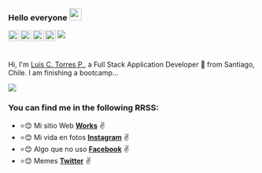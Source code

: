 ### Hello everyone <img src="https://media.giphy.com/media/hvRJCLFzcasrR4ia7z/giphy.gif" width="25px">

<a href="https://twitter.com/">
  <img align="left" alt="hebert villafuerte | Twitter" width="22px" src="https://cdn.jsdelivr.net/npm/simple-icons@v3/icons/twitter.svg" />
</a>

<a href="https://www.linkedin.com/in/luis-torres-peralta/">
  <img align="left" alt="hebertdev1 LinkdeIN" width="22px" src="https://cdn.jsdelivr.net/npm/simple-icons@v3/icons/linkedin.svg" />
</a>

<a href="https://www.instagram.com/1uisinh0/">
  <img align="left" alt="Hebertdev1 Instagram" width="22px" src="https://cdn.jsdelivr.net/npm/simple-icons@v3/icons/instagram.svg" />
</a>

<a href="https://www.youtube.com/">
  <img align="left" alt="Hebertdev1 Youtube" width="22px" src="https://cdn.jsdelivr.net/npm/simple-icons@v3/icons/youtube.svg" />
</a>

![](https://visitor-badge.glitch.me/badge?page_id=hebertdev1.hebertdev1)

<br />

Hi, I'm [Luis C. Torres P.](https://lctorres.tk/), a Full Stack Application Developer 🚀 from Santiago, Chile. I am finishing a bootcamp...

<img  src="https://raw.githubusercontent.com/hebertdev1/hebertdev1/master/javascript.gif" />
  


### You can find me in the following RRSS:

* :star::blush: Mi sitio Web **[Works](https://lctorres.tk/works)** :v:
* :star::blush: Mi vida en fotos **[Instagram](https://www.instagram.com/1uisinh0)** :v:
* :star::blush: Algo que no uso **[Facebook](https://facebook.com/)** :v:
* :star::blush: Memes **[Twitter](https://twitter.com/)** :v:
